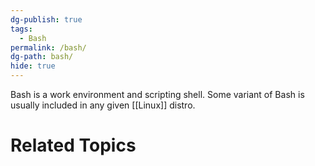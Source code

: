 ```yaml
---
dg-publish: true
tags:
  - Bash
permalink: /bash/
dg-path: bash/
hide: true
---
```

Bash is a work environment and scripting shell. Some variant of Bash is usually included in any given [[Linux]] distro.
# Related Topics

